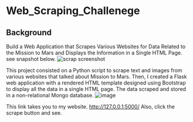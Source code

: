 # Web_Scraping_Challenege
## Background
Build a Web Application that Scrapes Various Websites for Data Related to the Mission to Mars and Displays the Information in a Single HTML Page. see snapshot below.
![scrap screenshot](https://user-images.githubusercontent.com/99673859/176175202-5dcc5ea6-0937-4902-915c-604d15ae0465.png)


This project consisted on a Python script to scrape text and images from various websites that talked about Mission to Mars. Then, I created a Flask web application with a rendered HTML template designed using Bootstrap to display all the data in a single HTML page. The data scraped and stored in a non-relational Mongo database.
![image](https://user-images.githubusercontent.com/99673859/176176698-f1d28507-9d5b-4c71-9b5b-dd8bfea40aca.png)



This link takes you to my website. http://127.0.0.1:5000/ 
Also, click the scrape button and see.
